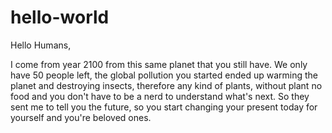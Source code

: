 # hello-world
Hello Humans,

I come from year 2100 from this same planet that you still have. We only have 50 people left, the global pollution you started ended up warming the planet and destroying insects, therefore any kind of plants, without plant no food and you don't have to be a nerd to understand what's next.
So they sent me to tell you the future, so you start changing your present today for yourself and you're beloved ones.

